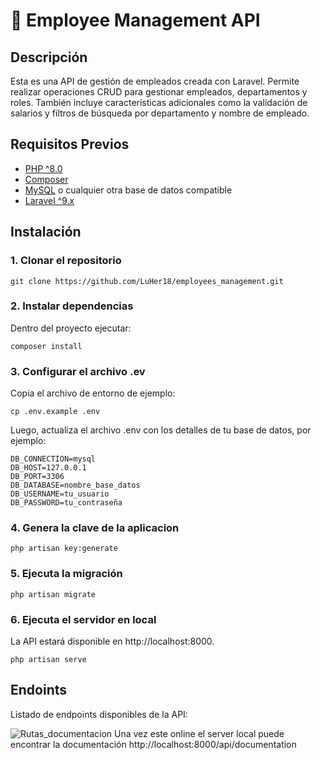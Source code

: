 # 🚀 Employee Management API

## Descripción

Esta es una API de gestión de empleados creada con Laravel. Permite realizar operaciones CRUD para gestionar empleados, departamentos y roles. También incluye características adicionales como la validación de salarios y filtros de búsqueda por departamento y nombre de empleado.

## Requisitos Previos

- [PHP ^8.0](https://www.php.net/)
- [Composer](https://getcomposer.org/)
- [MySQL](https://www.mysql.com/) o cualquier otra base de datos compatible
- [Laravel ^9.x](https://laravel.com/)

## Instalación

### 1. Clonar el repositorio
```
git clone https://github.com/LuHer18/employees_management.git
```
### 2. Instalar dependencias

Dentro del proyecto ejecutar: 
```
composer install
```
### 3. Configurar el archivo .ev
Copia el archivo de entorno de ejemplo:
```
cp .env.example .env
```
Luego, actualiza el archivo .env con los detalles de tu base de datos, por ejemplo:
```
DB_CONNECTION=mysql
DB_HOST=127.0.0.1
DB_PORT=3306
DB_DATABASE=nombre_base_datos
DB_USERNAME=tu_usuario
DB_PASSWORD=tu_contraseña

```
### 4. Genera la clave de la aplicacion
```
php artisan key:generate
```

### 5. Ejecuta la migración
```
php artisan migrate
```
### 6. Ejecuta el servidor en local
La API estará disponible en http://localhost:8000.
```
php artisan serve
```

## Endoints

Listado de endpoints disponibles de la API:

![Rutas_documentacion](https://github.com/user-attachments/assets/5be25fbf-b977-46f7-b747-0397a1ca634d)
Una vez este online el server local puede encontrar la documentación http://localhost:8000/api/documentation

